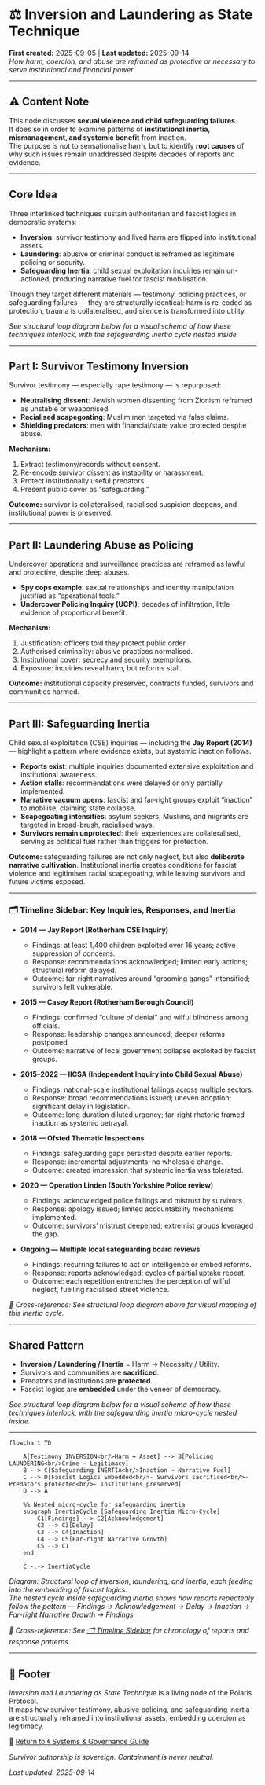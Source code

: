 # ⚖️ Inversion and Laundering as State Technique  
**First created:** 2025-09-05 | **Last updated:** 2025-09-14  
*How harm, coercion, and abuse are reframed as protective or necessary to serve institutional and financial power*  

---

## ⚠️ Content Note  

This node discusses **sexual violence and child safeguarding failures**.  
It does so in order to examine patterns of **institutional inertia, mismanagement, and systemic benefit** from inaction.  
The purpose is not to sensationalise harm, but to identify **root causes** of why such issues remain unaddressed despite decades of reports and evidence.  

---

## Core Idea  

Three interlinked techniques sustain authoritarian and fascist logics in democratic systems:  

- **Inversion**: survivor testimony and lived harm are flipped into institutional assets.  
- **Laundering**: abusive or criminal conduct is reframed as legitimate policing or security.  
- **Safeguarding Inertia**: child sexual exploitation inquiries remain un-actioned, producing narrative fuel for fascist mobilisation.  

Though they target different materials — testimony, policing practices, or safeguarding failures — they are structurally identical: harm is re-coded as protection, trauma is collateralised, and silence is transformed into utility.  

*See structural loop diagram below for a visual schema of how these techniques interlock, with the safeguarding inertia cycle nested inside.*  

---

## Part I: Survivor Testimony Inversion  

Survivor testimony — especially rape testimony — is repurposed:  

- **Neutralising dissent**: Jewish women dissenting from Zionism reframed as unstable or weaponised.  
- **Racialised scapegoating**: Muslim men targeted via false claims.  
- **Shielding predators**: men with financial/state value protected despite abuse.  

**Mechanism:**  
1. Extract testimony/records without consent.  
2. Re-encode survivor dissent as instability or harassment.  
3. Protect institutionally useful predators.  
4. Present public cover as “safeguarding.”  

**Outcome:** survivor is collateralised, racialised suspicion deepens, and institutional power is preserved.  

---

## Part II: Laundering Abuse as Policing  

Undercover operations and surveillance practices are reframed as lawful and protective, despite deep abuses.  

- **Spy cops example**: sexual relationships and identity manipulation justified as “operational tools.”  
- **Undercover Policing Inquiry (UCPI)**: decades of infiltration, little evidence of proportional benefit.  

**Mechanism:**  
1. Justification: officers told they protect public order.  
2. Authorised criminality: abusive practices normalised.  
3. Institutional cover: secrecy and security exemptions.  
4. Exposure: inquiries reveal harm, but reforms stall.  

**Outcome:** institutional capacity preserved, contracts funded, survivors and communities harmed.  

---

## Part III: Safeguarding Inertia  

Child sexual exploitation (CSE) inquiries — including the **Jay Report (2014)** — highlight a pattern where evidence exists, but systemic inaction follows.  

- **Reports exist**: multiple inquiries documented extensive exploitation and institutional awareness.  
- **Action stalls**: recommendations were delayed or only partially implemented.  
- **Narrative vacuum opens**: fascist and far-right groups exploit “inaction” to mobilise, claiming state collapse.  
- **Scapegoating intensifies**: asylum seekers, Muslims, and migrants are targeted in broad-brush, racialised ways.  
- **Survivors remain unprotected**: their experiences are collateralised, serving as political fuel rather than triggers for protection.  

**Outcome:** safeguarding failures are not only neglect, but also **deliberate narrative cultivation**. Institutional inertia creates conditions for fascist violence and legitimises racial scapegoating, while leaving survivors and future victims exposed.  

---

### 🗂️ Timeline Sidebar: Key Inquiries, Responses, and Inertia  

- **2014 — Jay Report (Rotherham CSE Inquiry)**  
  - Findings: at least 1,400 children exploited over 16 years; active suppression of concerns.  
  - Response: recommendations acknowledged; limited early actions; structural reform delayed.  
  - Outcome: far-right narratives around “grooming gangs” intensified; survivors left vulnerable.  

- **2015 — Casey Report (Rotherham Borough Council)**  
  - Findings: confirmed “culture of denial” and wilful blindness among officials.  
  - Response: leadership changes announced; deeper reforms postponed.  
  - Outcome: narrative of local government collapse exploited by fascist groups.  

- **2015–2022 — IICSA (Independent Inquiry into Child Sexual Abuse)**  
  - Findings: national-scale institutional failings across multiple sectors.  
  - Response: broad recommendations issued; uneven adoption; significant delay in legislation.  
  - Outcome: long duration diluted urgency; far-right rhetoric framed inaction as systemic betrayal.  

- **2018 — Ofsted Thematic Inspections**  
  - Findings: safeguarding gaps persisted despite earlier reports.  
  - Response: incremental adjustments; no wholesale change.  
  - Outcome: created impression that systemic inertia was tolerated.  

- **2020 — Operation Linden (South Yorkshire Police review)**  
  - Findings: acknowledged police failings and mistrust by survivors.  
  - Response: apology issued; limited accountability mechanisms implemented.  
  - Outcome: survivors’ mistrust deepened; extremist groups leveraged the gap.  

- **Ongoing — Multiple local safeguarding board reviews**  
  - Findings: recurring failures to act on intelligence or embed reforms.  
  - Response: reports acknowledged; cycles of partial uptake repeat.  
  - Outcome: each repetition entrenches the perception of wilful neglect, fuelling racialised street violence.  

*📡 Cross-reference: See structural loop diagram above for visual mapping of this inertia cycle.*  

---

## Shared Pattern  

- **Inversion / Laundering / Inertia** = Harm → Necessity / Utility.  
- Survivors and communities are **sacrificed**.  
- Predators and institutions are **protected**.  
- Fascist logics are **embedded** under the veneer of democracy.  

*See structural loop diagram below for a visual schema of how these techniques interlock, with the safeguarding inertia micro-cycle nested inside.*  

---

```mermaid
flowchart TD

    A[Testimony INVERSION<br/>Harm → Asset] --> B[Policing LAUNDERING<br/>Crime → Legitimacy]
    B --> C[Safeguarding INERTIA<br/>Inaction → Narrative Fuel]
    C --> D[Fascist Logics Embedded<br/>- Survivors sacrificed<br/>- Predators protected<br/>- Institutions preserved]
    D --> A

    %% Nested micro-cycle for safeguarding inertia
    subgraph InertiaCycle [Safeguarding Inertia Micro-Cycle]
        C1[Findings] --> C2[Acknowledgement]
        C2 --> C3[Delay]
        C3 --> C4[Inaction]
        C4 --> C5[Far-right Narrative Growth]
        C5 --> C1
    end

    C -.-> InertiaCycle  
```

*Diagram: Structural loop of inversion, laundering, and inertia, each feeding into the embedding of fascist logics.  
The nested cycle inside safeguarding inertia shows how reports repeatedly follow the pattern — Findings → Acknowledgement → Delay → Inaction → Far-right Narrative Growth → Findings.*  

*📡 Cross-reference: See [🗂️ Timeline Sidebar](#️-timeline-sidebar-key-inquiries-responses-and-inertia) for chronology of reports and response patterns.*  

---

## 🏮 Footer  

*Inversion and Laundering as State Technique* is a living node of the Polaris Protocol.  
It maps how survivor testimony, abusive policing, and safeguarding inertia are structurally reframed into institutional assets, embedding coercion as legitimacy.  

🏮 [Return to 🌀 Systems & Governance Guide](./README.md)  

*Survivor authorship is sovereign. Containment is never neutral.*  

_Last updated: 2025-09-14_  
